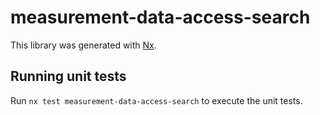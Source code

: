 # measurement-data-access-search

This library was generated with [Nx](https://nx.dev).

## Running unit tests

Run `nx test measurement-data-access-search` to execute the unit tests.
